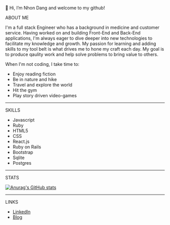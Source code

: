 👋 Hi, I’m Nhon Dang and welcome to my github!


ABOUT ME

I'm a full stack Engineer who has a background in medicine and customer service. Having worked on and building Front-End and Back-End applications, I'm always eager to dive deeper into new technologies to facilitate my knowledge and growth. My passion for learning and adding skills to my tool belt is what drives me to hone my craft each day. My goal is to produce qaulity work and help solve problems to bring value to others. 

When I'm not coding, I take time to:
  
- Enjoy reading fiction
- Be in nature and hike
- Travel and explore the world
- Hit the gym
- Play story driven video-games
_________________________________________________________________________________________________________________________________________________________________
SKILLS 

- Javascript
- Ruby
- HTML5
- CSS
- React.js
- Ruby on Rails
- Bootstrap
- Sqlite
- Postgres
_________________________________________________________________________________________________________________________________________________________________
STATS

[![Anurag's GitHub stats](https://github-readme-stats.vercel.app/api?username=dangnhon&show_icons=true&theme=synthwave)](https://github.com/anuraghazra/github-readme-stats)

<!---[![Top Langs](https://github-readme-stats.vercel.app/api/top-langs/?username=dangnhon&layout=compact)](https://github.com/anuraghazra/github-readme-stats)
--->
_________________________________________________________________________________________________________________________________________________________________
LINKS 

- [LinkedIn](https://www.linkedin.com/in/dangnhon/)
- [Blog](https://dang-nhon.medium.com/)

<!---
dangnhon/dangnhon is a ✨ special ✨ repository because its `README.md` (this file) appears on your GitHub profile.
You can click the Preview link to take a look at your changes.
--->
